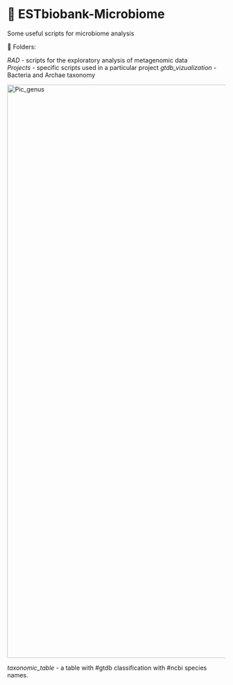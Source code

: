 # 🦠 ESTbiobank-Microbiome
Some useful scripts for microbiome analysis 

🤗 Folders: 

<i> RAD </i> - scripts for the exploratory analysis of metagenomic data <br>
<i> Projects </i> - specific scripts used in a particular project
<i> gtdb_vizualization </i> - Bacteria and Archae taxonomy

<img width="1323" alt="Pic_genus" src="https://user-images.githubusercontent.com/15068419/178560631-8c3c1f76-7d1b-4b04-8a61-7b80e09b7c57.png">

<i> taxonomic_table </i> - a table with #gtdb classification with #ncbi species names.
